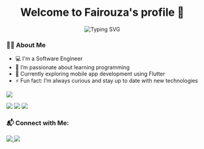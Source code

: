 

<h1 align="center">Welcome to Fairouza's profile 🌸</h1>

<p align="center">
  <img src="https://readme-typing-svg.herokuapp.com?font=Fira+Code&size=26&pause=1000&color=F76D91&center=true&vCenter=true&width=500&lines=Mobile+App+Developer;Flutter+💙+Lover;Always+Learning+New+Things" alt="Typing SVG" />
</p>

### 👩‍💻 About Me

- 💻 I'm a Software Engineer</strong>  
- 👀 I’m passionate about learning programming  
- 🌱 Currently exploring mobile app development using Flutter  
- ⚡ Fun fact: I’m always curious and stay up to date with new technologies


  

<a href="https://drive.google.com/file/d/17qwrZMiwJa-ngSdR0xl9mE-p5AeGEtku/view?usp=sharing" target="_blank">
  <img src="https://img.shields.io/badge/📎%20Download%20CV-PDF-blueviolet?style=for-the-badge&logo=googledrive&logoColor=white"/>
</a>




<p>
  <img src="https://img.shields.io/badge/AppStore-1App-ff69b4?style=for-the-badge"/>
  <img src="https://img.shields.io/badge/PlayStore-1App-9370db?style=for-the-badge"/>
  <img src="https://img.shields.io/badge/Experience-2Years-40e0d0?style=for-the-badge"/>
</p>



### 📬 Connect with Me:

<a href="https://www.linkedin.com/in/fairouz-khalaf-86a67a320/">
  <img src="https://img.shields.io/badge/Fairouz%20Khalaf-0077B5?style=for-the-badge&logo=linkedin&logoColor=white"/>
</a>

<a href="mailto:fairouzkhalaf9@gmail.com">
  <img src="https://img.shields.io/badge/Gmail-fairouzkhalaf9@gmail.com-D14836?style=for-the-badge&logo=gmail&logoColor=white"/>
</a>
